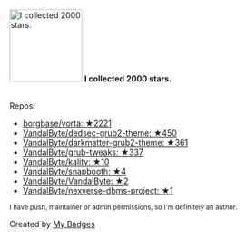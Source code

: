 <img src="https://my-badges.github.io/my-badges/stars-2000.png" alt="I collected 2000 stars." title="I collected 2000 stars." width="128">
<strong>I collected 2000 stars.</strong>
<br><br>

Repos:

* <a href="https://github.com/borgbase/vorta">borgbase/vorta: ★2221</a>
* <a href="https://github.com/VandalByte/dedsec-grub2-theme">VandalByte/dedsec-grub2-theme: ★450</a>
* <a href="https://github.com/VandalByte/darkmatter-grub2-theme">VandalByte/darkmatter-grub2-theme: ★361</a>
* <a href="https://github.com/VandalByte/grub-tweaks">VandalByte/grub-tweaks: ★337</a>
* <a href="https://github.com/VandalByte/kality">VandalByte/kality: ★10</a>
* <a href="https://github.com/VandalByte/snapbooth">VandalByte/snapbooth: ★4</a>
* <a href="https://github.com/VandalByte/VandalByte">VandalByte/VandalByte: ★2</a>
* <a href="https://github.com/VandalByte/nexverse-dbms-project">VandalByte/nexverse-dbms-project: ★1</a>

<sup>I have push, maintainer or admin permissions, so I'm definitely an author.<sup>



Created by <a href="https://github.com/my-badges/my-badges">My Badges</a>